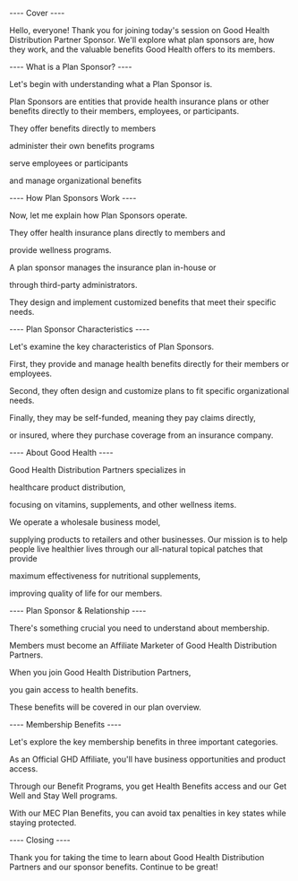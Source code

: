 ---- Cover ----

Hello, everyone! Thank you for joining today's session on Good Health Distribution Partner Sponsor. We'll explore what plan sponsors are, how they work, and the valuable benefits Good Health offers to its members.

---- What is a Plan Sponsor? ----

Let's begin with understanding what a Plan Sponsor is. 

Plan Sponsors are entities that provide health insurance plans or other benefits directly to their members, employees, or participants. 

They offer benefits directly to members

administer their own benefits programs

serve employees or participants 

and manage organizational benefits

---- How Plan Sponsors Work ----

Now, let me explain how Plan Sponsors operate. 

They offer health insurance plans directly to members and 

provide wellness programs. 

A plan sponsor manages the insurance plan in-house or 

through third-party administrators. 

They design and implement customized benefits that meet their specific needs.

---- Plan Sponsor Characteristics ----

Let's examine the key characteristics of Plan Sponsors. 

First, they provide and manage health benefits directly for their members or employees. 

Second, they often design and customize plans to fit specific organizational needs. 

Finally, they may be self-funded, meaning they pay claims directly, 

or insured, where they purchase coverage from an insurance company.

---- About Good Health ----

Good Health Distribution Partners specializes in 

healthcare product distribution, 

focusing on vitamins, supplements, and other wellness items. 

We operate a wholesale business model, 

supplying products to retailers and other businesses. Our mission is to help people live healthier lives through our all-natural topical patches that provide 

maximum effectiveness for nutritional supplements,

improving quality of life for our members.

---- Plan Sponsor & Relationship ----

There's something crucial you need to understand about membership. 

Members must become an Affiliate Marketer of Good Health Distribution Partners. 

When you join Good Health Distribution Partners, 

you gain access to health benefits. 

These benefits will be covered in our plan overview.

---- Membership Benefits ----

Let's explore the key membership benefits in three important categories. 

As an Official GHD Affiliate, you'll have business opportunities and product access. 

Through our Benefit Programs, you get Health Benefits access and our Get Well and Stay Well programs. 

With our MEC Plan Benefits, you can avoid tax penalties in key states while staying protected.

---- Closing ----

Thank you for taking the time to learn about Good Health Distribution Partners and our sponsor benefits. Continue to be great!

